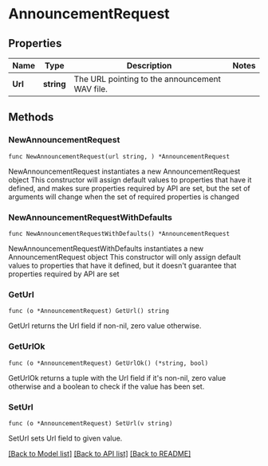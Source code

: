 # AnnouncementRequest

## Properties

Name | Type | Description | Notes
------------ | ------------- | ------------- | -------------
**Url** | **string** | The URL pointing to the announcement WAV file. | 

## Methods

### NewAnnouncementRequest

`func NewAnnouncementRequest(url string, ) *AnnouncementRequest`

NewAnnouncementRequest instantiates a new AnnouncementRequest object
This constructor will assign default values to properties that have it defined,
and makes sure properties required by API are set, but the set of arguments
will change when the set of required properties is changed

### NewAnnouncementRequestWithDefaults

`func NewAnnouncementRequestWithDefaults() *AnnouncementRequest`

NewAnnouncementRequestWithDefaults instantiates a new AnnouncementRequest object
This constructor will only assign default values to properties that have it defined,
but it doesn't guarantee that properties required by API are set

### GetUrl

`func (o *AnnouncementRequest) GetUrl() string`

GetUrl returns the Url field if non-nil, zero value otherwise.

### GetUrlOk

`func (o *AnnouncementRequest) GetUrlOk() (*string, bool)`

GetUrlOk returns a tuple with the Url field if it's non-nil, zero value otherwise
and a boolean to check if the value has been set.

### SetUrl

`func (o *AnnouncementRequest) SetUrl(v string)`

SetUrl sets Url field to given value.



[[Back to Model list]](../README.md#documentation-for-models) [[Back to API list]](../README.md#documentation-for-api-endpoints) [[Back to README]](../README.md)


